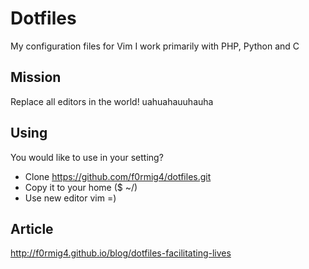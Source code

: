 # Dotfiles
My configuration files for Vim
I work primarily with PHP, Python and C

## Mission
Replace all editors in the world! uahuahauuhauha

## Using
You would like to use in your setting?

* Clone https://github.com/f0rmig4/dotfiles.git
* Copy it to your home ($ ~/)
* Use new editor vim =)

## Article
http://f0rmig4.github.io/blog/dotfiles-facilitating-lives